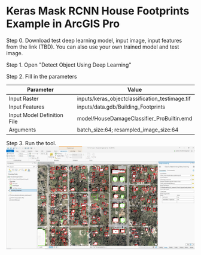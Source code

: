 # Keras Mask RCNN House Footprints Example in ArcGIS Pro
Step 0. Download test deep learning model, input image, input features from the link (TBD).
You can also use your own trained model and test image. 

Step 1. Open "Detect Object Using Deep Learning"

Step 2. Fill in the parameters

| Parameter | Value |
| --------- | ----- |
| Input Raster | inputs/keras_objectclassification_testimage.tif |
| Input Features | inputs/data.gdb/Building_Footprints
| Input Model Definition File | model/HouseDamageClassifier_ProBuiltin.emd |
| Arguments | batch_size:64; resampled_image_size:64|

Step 3. Run the tool.
<img src='../../../docs/img/keras_objectclassification_housedamageclassfication.jpg'>
